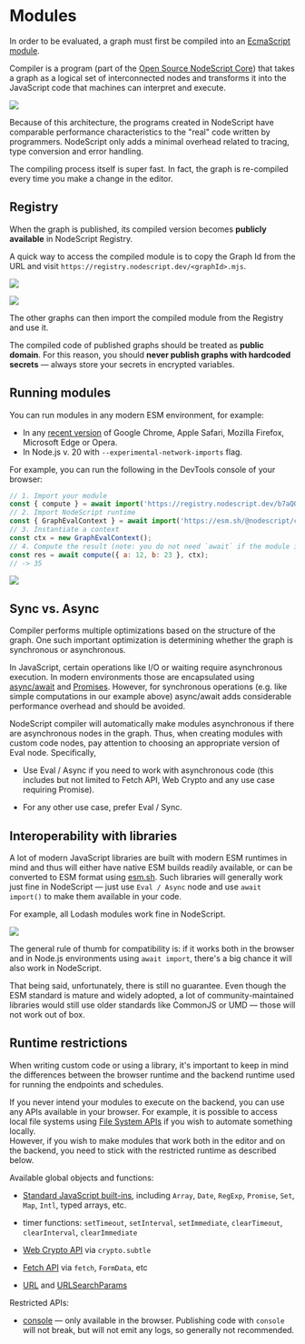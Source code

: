 # Modules

In order to be evaluated, a graph must first be compiled into an [EcmaScript module](https://developer.mozilla.org/en-US/docs/Web/JavaScript/Guide/Modules).

Compiler is a program (part of the [Open Source NodeScript Core](https://github.com/NodeScriptLang/core/tree/main/src/main/compiler)) that takes a graph as a logical set of interconnected nodes and transforms it into the JavaScript code that machines can interpret and execute.

![](../images/compiler.png)

Because of this architecture, the programs created in NodeScript have comparable performance characteristics to the "real" code written by programmers. NodeScript only adds a minimal overhead related to tracing, type conversion and error handling.

The compiling process itself is super fast. In fact, the graph is re-compiled every time you make a change in the editor.

## Registry

When the graph is published, its compiled version becomes **publicly available** in NodeScript Registry.

A quick way to access the compiled module is to copy the Graph Id from the URL and visit `https://registry.nodescript.dev/<graphId>.mjs`.

![](../images/module-1.png)

![](../images/module-2.png)

The other graphs can then import the compiled module from the Registry and use it.

<p class="note">
The compiled code of published graphs should be treated as <strong>public domain</strong>.
For this reason, you should <strong>never publish graphs with hardcoded secrets</strong> — always store your secrets in encrypted variables.
</p>

## Running modules

You can run modules in any modern ESM environment, for example:

- In any [recent version](https://caniuse.com/?search=es%20module) of Google Chrome, Apple Safari, Mozilla Firefox, Microsoft Edge or Opera.
- In Node.js v. 20 with `--experimental-network-imports` flag.

For example, you can run the following in the DevTools console of your browser:

```js
// 1. Import your module
const { compute } = await import('https://registry.nodescript.dev/b7aQQ6yP92Gy3qFg.mjs');
// 2. Import NodeScript runtime
const { GraphEvalContext } = await import('https://esm.sh/@nodescript/core/runtime');
// 3. Instantiate a context
const ctx = new GraphEvalContext();
// 4. Compute the result (note: you do not need `await` if the module is synchronous)
const res = await compute({ a: 12, b: 23 }, ctx);
// -> 35
```

![](../images/module-run-esm.png)

## Sync vs. Async

Compiler performs multiple optimizations based on the structure of the graph. One such important optimization is determining whether the graph is synchronous or asynchronous.

In JavaScript, certain operations like I/O or waiting require asynchronous execution. In modern environments those are encapsulated using [async/await](https://developer.mozilla.org/en-US/docs/Web/JavaScript/Reference/Statements/async_function) and [Promises](https://developer.mozilla.org/en-US/docs/Web/JavaScript/Reference/Global_Objects/Promise). However, for synchronous operations (e.g. like simple computations in our example above) async/await adds considerable performance overhead and should be avoided.

NodeScript compiler will automatically make modules asynchronous if there are asynchronous nodes in the graph. Thus, when creating modules with custom code nodes, pay attention to choosing an appropriate version of Eval node. Specifically,

- Use Eval / Async if you need to work with asynchronous code (this includes but not limited to Fetch API, Web Crypto and any use case requiring Promise).

- For any other use case, prefer Eval / Sync.

## Interoperability with libraries

A lot of modern JavaScript libraries are built with modern ESM runtimes in mind and thus will either have native ESM builds readily available, or can be converted to ESM format using [esm.sh](https://esm.sh). Such libraries will generally work just fine in NodeScript — just use `Eval / Async` node and use `await import()` to make them available in your code.

For example, all <a>Lodash</a> modules work fine in NodeScript.

![](../images/esm-interop.png)

The general rule of thumb for compatibility is: if it works both in the browser and in Node.js environments using `await import`, there's a big chance it will also work in NodeScript.

That being said, unfortunately, there is still no guarantee. Even though the ESM standard is mature and widely adopted, a lot of community-maintained libraries would still use older standards like CommonJS or UMD — those will not work out of box.

## Runtime restrictions

When writing custom code or using a library, it's important to keep in mind the differences between the browser runtime and the backend runtime used for running the endpoints and schedules.

<p class="note">
If you never intend your modules to execute on the backend, you can use any APIs available in your browser. For example, it is possible to access local file systems using <a href="https://developer.mozilla.org/en-US/docs/Web/API/File_System_API" target="_blank">File System APIs</a> if you wish to automate something locally.<br/>
However, if you wish to make modules that work both in the editor and on the backend, you need to stick with the restricted runtime as described below.
</p>

Available global objects and functions:

- [Standard JavaScript built-ins](https://developer.mozilla.org/en-US/docs/Web/JavaScript/Reference/Global_Objects), including `Array`, `Date`, `RegExp`, `Promise`, `Set`, `Map`, `Intl`, typed arrays, etc.

- timer functions: `setTimeout`, `setInterval`, `setImmediate`, `clearTimeout`, `clearInterval`, `clearImmediate`

- [Web Crypto API](https://developer.mozilla.org/en-US/docs/Web/API/Web_Crypto_API) via `crypto.subtle`

- [Fetch API](https://developer.mozilla.org/en-US/docs/Web/API/Fetch_API) via `fetch`, `FormData`, etc

- [URL](https://developer.mozilla.org/en-US/docs/Web/API/URL) and [URLSearchParams](https://developer.mozilla.org/en-US/docs/Web/API/URLSearchParams)

Restricted APIs:

- [console](https://developer.mozilla.org/en-US/docs/Web/API/console) — only available in the browser. Publishing code with `console` will not break, but will not emit any logs, so generally not recommended.
